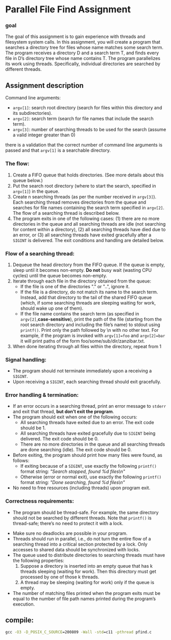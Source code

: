 # Parallel File Find Assignment

### goal
The goal of this assignment is to gain experience with threads and filesystem system calls. In this
assignment, you will create a program that searches a directory tree for files whose name matches
some search term. The program receives a directory D and a search term T, and finds every file
in D’s directory tree whose name contains T. The program parallelizes its work using threads.
Specifically, individual directories are searched by different threads.
## Assignment description
Command line arguments:
* `argv[1]`: search root directory (search for files within this directory and its subdirectories).
* `argv[2]`: search term (search for file names that include the search term).
* `argv[3]`: number of searching threads to be used for the search (assume a valid integer greater
than 0)

there is a validation that the correct number of command line arguments is passed and that `argv[1]`
is a searchable directory.

### The flow:
1. Create a FIFO queue that holds directories. (See more details about this queue below.)
2. Put the search root directory (where to start the search, specified in `argv[1]`) in the queue.
3. Create n searching threads (as per the number received in `argv[3]`). Each searching thread
removes directories from the queue and searches for file names containing the search term specified
in `argv[2]`. The flow of a searching thread is described below.
4. The program exits in one of the following cases: (1) there are no more directories in the queue
and all searching threads are idle (not searching for content within a directory), (2) all searching
threads have died due to an error, or (3) all searching threads have exited gracefully after a
`SIGINT` is delivered. The exit conditions and handling are detailed below.

### Flow of a searching thread:
1. Dequeue the head directory from the FIFO queue. If the queue is empty, sleep until it becomes
non-empty. **Do not** busy wait (wasting CPU cycles) until the queue becomes non-empty.
2. Iterate through each file in the directory obtained from the queue:
    * If the file is one of the directories "." or "..", ignore it.
    * If the file is a directory, do not match its name to the search term. Instead, add that directory
    to the tail of the shared FIFO queue (which, if some searching threads are sleeping waiting
    for work, should wake up one of them).
    * If the file name contains the search term (as specified in `argv[2]`,**case-sensitive**), print
    the path of the file (starting from the root search directory and including the file’s name)
    to stdout using `printf()`. Print only the path followed by \n with no other text. For
    example, if the program is invoked with `argv[1]=foo` and `argv[2]=bar` it will print paths
    of the form foo/some/sub/dir/zanzibar.txt.
3. When done iterating through all files within the directory, repeat from 1

### Signal handling:
* The program should not terminate immediately upon a receiving a `SIGINT`.
* Upon receiving a `SIGINT`, each searching thread should exit gracefully.

### Error handling & termination:
* If an error occurs in a searching thread, print an error message to `stderr` and exit that thread,
**but don’t exit the program**.
* The program should exit when one of the following occurs:
    - All searching threads have exited due to an error. The exit code should be 1.
    - All searching threads have exited gracefully due to `SIGINT` being delivered. The exit code
should be 0.
    - There are no more directories in the queue and all searching threads are done searching
(idle). The exit code should be 0.
* Before exiting, the program should print how many files were found, as follows:
    - If exiting because of a `SIGINT`, use exactly the following `printf()` format string:
*"Search stopped, found %d files\n"*
    - Otherwise (error or normal exit), use exactly the following `printf()` format string:
*"Done searching, found %d files\n"*
* No need to free resources (including threads) upon program exit.

### Correctness requirements:
* The program should be thread-safe. For example, the same directory should not be searched by
different threads. Note that `printf()` is thread-safe; there’s no need to protect it with a lock.
- Make sure no deadlocks are possible in your program.
- Threads should run in parallel, i.e., do not turn the entire flow of a searching thread into a critical
section protected by a lock. Only accesses to shared data should be synchronized with locks.
- The queue used to distribute directories to searching threads must have the following properties:
    1. Suppose a directory is inserted into an empty queue that has k threads sleeping (waiting for
    work). Then this directory must get processed by one of those k threads.
    2. A thread may be sleeping (waiting for work) only if the queue is empty.
- The number of matching files printed when the program exits must be equal to the number of file
path names printed during the program’s execution.

## compile:
```cmd
gcc -O3 -D_POSIX_C_SOURCE=200809 -Wall -std=c11 -pthread pfind.c
```